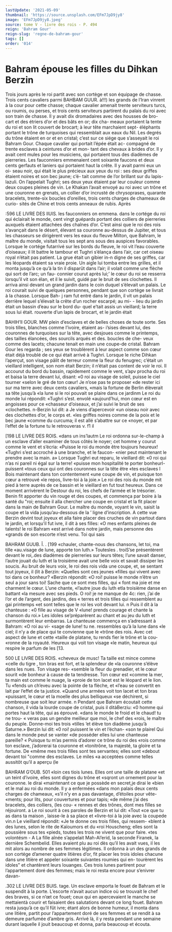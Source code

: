 ```yaml
---
lastUpdate: '2021-05-09'
thumbnail: 'https://source.unsplash.com/EFm7JpD9jy8'
image: 'EFm7JpD9jy8.jpeg'
source: tome V - livre des rois - P. 494
reign: 'Bahram Gour'
reign-slug: 'regne-de-bahram-gour'
tags: []
order: '014'
---
```


# Bahram épouse les filles du Dihkan Berzin

Trois jours après le roi partit avec son cortège et son équipage de chasse. Trois cents cavaliers parmi
BAHBAM GUUR. à!!!) les grands de l’Iran vinrent à la cour pour cette
chasse; chaque cavalier amenait trente serviteurs turcs, ou roumis, ou perses, et trois cents serviteurs partirent du palais du roi avec son train de chasse. Il y avait dix dromadaires avec des housses de bro- cart et des étriers d’or et des bâts en or; dix cha-
meaux portaient la tente du roi et son lit couvert
de brocart; à leur tête marchaient sept- éléphants
portant le trône de turquoises qui ressemblait aux eaux du Nil. Les degrés du trône étaient en or et en cristal; c’est sur ce siége que s’asseyait le roi Bahram
Gour. Chaque cavalier qui portait l’épée était ac- compagné de trente esclaves à ceintures d’or et mon-
tant des chevaux à brides d’or. Il y avait cent mules
pour les musiciens, qui portaient tous des diadèmes
de pierreries. Les fauconniers emmenaient cent
soixante faucons et deux cents gerfauts et laniers qui
portaient haut la crête. Il y avait parmi eux un oi-
seau noir, qui était le plus précieux aux yeux du roi :
ses deux griffes étaient noires et son bec jaune; c’é-
tait comme de l’or brillant sur du lapis-lazuli. On
l’appelait Tughri; ses deux yeux étaient par leur
couleur comme deux coupes pleines de vin. Le Khakan l’avait envoyé au roi avec un trône et une
couronne en grenats, un collier d’or incrusté de chrysoprases, quarante bracelets, trente-six boucles d’oreilles, trois cents charges de chameaux de curio- sités de Chine et trois cents anneaux de rubis. Après

:596 LE LIVRE DES llUlS.
les fauconniers on emmena. dans le cortége du roi qui éclairait le monde, cent vingt guépards portant des colliers de pierreries auxquels étaient attachées des chaînes d’or.
C’est ainsi que le roi des rois s’avançait dans le
désert, élevant sa couronne au-dessus de Jupiter, et
tous les chasseurs se dirigèrent vers les eaux du
fleuve Milton, que Bahram, le maître du monde,
visitait tous les sept ans sous des auspices favorables.
Lorsque le cortége futarrivé sur les bords du fleuve,
le roi vit l’eau couverte d’oiseaux; il lit battre le
tambour et Tughri s’élança dans l’air, car cet oiseau
royal n’était pas patient. La grue était un gibier in-n
digne de ses griffes, car les léopards étaient sa vraie
proie. Un aigle lui tomba entre les grilles, et il monta jusqu’à ce qu’à la tin il disparût dans l’air;
il volait comme une flèche qui sort de l’arc; un fau- connier courut après lui;’ le cœur du roi se resserra lorsqu’il vit son élan, et il le suivit, guidé par le
bruit de ses clochettes. Il arriva ainsi devant un grand jardin dans le coin duquel s’élevait un palais.
Le roi courait suivi de quelques personnes, pendant que son cortège se livrait à la chasse. Lorsque Bah- j ram fut entré dans le jardin, il vit un palais derrière lequel s’élevait la crête d’un rocher escarpé; au mi- -
lieu du jardin était un bassin d’eau sur le bord du- quel e’tait assis un vieillard; la terre sous lui était. rouverte d’un lapis de brocart, et le jardin était

BAHlH’ll GOUR. MW plein d’esclaves et de belles choses de toute sorte.
Ses trois tilles, blanches comme l’ivoire, étaient as- i’sises devant lui, des couronnes de turquoises sur la
tête, avec desjoues comme le printemps, des tailles élancées, des sourcils arqués et des. boucles de che-
veux comme des lacets; chacune tenait en main une coupe-de cristal. Bahram Gour les regarda ; ses yeux se troublèrent à leur aspect comme son cœur était
déjà troublé de ce qui était arrivé à Tughri.
Lorsque le riche Dihkan l’aperçut, son visage
pâlit de terreur comme la fleur du fenugrec; c’était
un vieillard intelligent, son nom était Berzin; il n’était pas content de voir le roi. Il accourut du
bord du bassin, rapidement comme le vent, s’apv procha du roi et baisa la terre devant lui, disant: «0 roi au visage de soleil, puisse le ciel tourner «selon le gré de ton cœur! Je n’ose pas te proposer
«de rester ici sur ma terre avec deux cents cavaliers, «mais la fortune de Berlin élèverait sa tête jusqu’à
«la lune si le roi pouvait se plaire dans ce jardinm Le roi du monde lui répondit: «Tughri s’est. envolé «aujourd’hui, mon cœur est en angoisses pour ce «chasseur d’oiseaux, et j’ai suivi le bruit de ses «clochettes. n-Berzin lui dit: a Je viens d’apercevoir
«un oiseau noir avec des clochettes d’or, le corps et.
«les griffes noires comme de la poix et le bec jaune «comme du curcuma; il est allé s’abattre sur ce
«noyer, et par l’effet de la fortune tu le retrouveras
v. f1 il

[198 LE LIVRE DES ROIS.
«dans un ins’lautm Le roi ordonna sur-le-champ à
un esclave d’aller examiner de tous côtés le noyer;
cet homme y courut comme le vent et s’écria: «Puisse le roi du monde être toujours heureux! «Tughri s’est accroché à une branche, et le faucon- «nier peut maintenant le prendre avec la main. a»
Lorsque Tughri eut reparu, le vieillard dit: «0 roi qui n’as ni pareil ni égal sur la terre!
«puisse mon hospitalité te porter bonheurl- puissent «tous ceux qui ont des couronnes sur la tête être «tes esclaves l Bois maintenant dans ton contentement «une coupe de vin, et puisque ton cœur a retrouvé
«le repos, livre-toi à la joie.» Le roi des rois du monde mit pied à terre auprès de ce bassin et le vieillard en fut tout heureux.
Dans ce moment arrivèrent le Destour du roi, les chefs de l’armée et le trésorier. Benin fit apporter
du vin rouge et des coupes, et commença par boire à la santé du "roi; ensuite il alla chercher une
coupe en cristal et la fit placer dans la main de Bahram Gour. Le maître du monde, voyant le vin, saisit la coupe et la vida jusqu’au-dessous de la
’ ligne d’inscription. A cette vue Berzin devint tout
joyeux et alla faire placer des cruches de vin partout dans le jardin, et lorsqu’il fut ivre, il dit à ses filles:
«O mes enfants pleines de talents! le roi Bahram «est arrivé dans notre jardin, mais personne des «grands de son escorte n’est venu. Toi qui sais

BAHRAM GUUB. Î. . [199 «chauler, chante-nous des chansons, let toi, ma tille «au.visage de lune, apporte ton luth.» Toutesles .
troiS’se présentèrent devant le roi,.des diadèmes de pierreries sur leurs têtes; l’une savait danser, l’autre
jouait du luth et la troisième avait une belle voix et savait dissiper les soucis. Au bruit de leurs voix, le roi des rois vida une coupe, et, se sentant tout
joyeux, il (lit à Berzin: «Quelles sont ces jeunes «filles qui vivent avec toi dans ce bonheur? «Berzin répondit: «O roi! puisse le monde n’être un seul
a jour sans toi! Sache que ce sont mes filles, qui « font ma joie et me charment le cœur. L’une chante, «l’autre joue du luth etla troisième danse en battant
«la mesure avec ses pieds. O roi! je ne manque de 4c: rien, j’ai de l’or et de l’argent, des jardins, des
« terres et trois tilles qui ressemblent au gai printemps «et sont telles que le roi les voit devant lui. n
Puis il dit à la chanteuse : «0 fille au visage de V «lune! prends courage et chante la chanson du roi.» Les idoles se’préparèrent au chant et au jeu du
luth et surmontèrent leur embarras. La chanteuse commença en s’adressant à Bahram: «O roi au vi-
«sage de lune! tu ne. ressembles qu’à la lune dans
«le ciel; il n’y a de place qui te convienne que le «trône des rois. Avec cet aspect de lune et cette «taille de platane, tu rends fier le trône et la cou- «ronne de la royauté. Heureux qui voit ton visage «le matin, heureux qui respire le parfum de les
[13.

500 LE LIVRE DES ROIS.
«cheveux de musc! Ta taille est mince comme «celle du tigre , ton bras est fort, et la splendeur de «la couronne s’élève dans les nues. Ton visage res-
«semble la fleur du grenadier, et le cœur sourit «de bonheur à cause de ta tendresse. Ton cœur est «comme la mer, ta main est comme le nuage, la «proie de ton lacet est le léopard et le lion. Tu «fends un ch’eveu avec la pointe de ta flèche, et «l’eau se convertit en lait par l’effet de ta justice. «Quand une armées voit ton lacet et ton bras «puissant, le cœur et la moelle des plus belliqueux «se déchirent, si nombreuse que soit leur armée. n
Pendant que Bahram écoutait cette chanson, il vida la lourde coupe de cristal, puis il ditàBerziu: «0 homme qui portes haut la tête, qui as éprouvé.
«dans le monde le froid et le chaud! tu ne trou-
« veras pas un gendre meilleur que moi, le chef des
«rois, le maître du peuple. Donne-moi tes trois «tilles ’et élève ton diadème jusqu’à Saturne.»
Berzin lui dit: «0 roi! puissent le vin et l’échan-
«son te plairel Qui dans le monde peut se vanter «de posséder elles lui une chanteuse pareille?
« Puisque tu m’as permis d’adorer ce trône du roi des
«rois comme ton esclave, j’adorerai ta couronne et «tonitrône, ta majesté, ta gloire et ta fortune. De «même mes trois filles sont tes servantes; elles sont
«debout devant toi "comme des esclaves. Le miles «a acceptées comme telles aussitôt qu’il a aperçu (le

BAHRAM G’OUB. 501 «loin ces tiois lunes. Elles ont une taille de platane
«et un teint d’ivoire, elles sont dignes du trône et
«sqront un ornement pour la couronne. le dirai «maintenant ce que je possède en secret,je dirai le «bien et le mal au roi du monde. ll y a enfermées «dans mon palais deux cents charges de chameaux, «s’il n’y en a pas davantage, d’étoiles pour vête-
«ments; pour lits, pour couvertures et pour tapis; «de même j’ai des bracelets, des colliers, (les cou-
« rennes et des trônes, dont mes filles se réjouiront. a
Le roi sourit à ces paroles de Berzin et lui dit: «Tout «ce que tu as dans ta maison , laisse-le à sa place et «livre-toi à la joie avec la coupede vin.n Le vieillard répondit: «Je te donne ces trois filles, qui ressem- «blent à des lunes, selon le rite de Kaïoumors et du «roi Houscheng; elles sont la poussière sous tes «pieds, toutes les trois ne vivent que pour faire. «tes volontésm - A
La fille aînée s’appelait Mah-Al’erid, la seconde
Firanek, la dernière Schembelid. Elles avaient plu au roi dès qu’il les avait vues, il les mit alors au nombre de ses femmes légitimes. Il ordonna à un des grands de son cortége d’amener quatre litières
d’or, fit placer les trois idoles chacune dans une litière et appeler soixante suivantes roumies qui en- tourèrent les idoles" et chantèrent leurs louanges. Ces trois lunes partirent pour l’appartement doré des femmes; mais le roi resta encore pour s’enivrer davan-

.302 LE LIVRE DES BUIS.
tage. Un esclave emporta le fouet de Bahram et le suspendit à la porte. L’escorte n’avait aucun indice
où se trouvait le chef des braves, si ce n’œt ce fouet;
ceux qui en apercevaient le manche se mettaientà courir et faisaient des salutations devant ce long fouet. Bahram resta jusqu’à ce qu’il fût ivre; étant
alors de bonne humeur, il monta dans une litière, partit pour l’appartement doré de ses femmes et se rendit à sa demeure parfumée d’ambre gris. Arrivé
là, il y resta pendant une semaine durant laquelle il
jouit beaucoup et donna, parla beaucoup et écouta.
